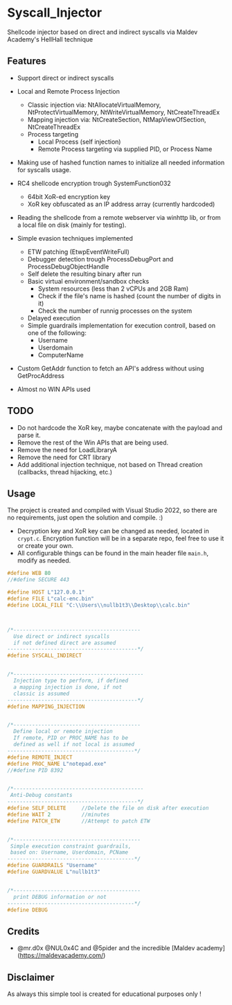 # Syscall_Injector
Shellcode injector based on direct and indirect syscalls via Maldev Academy's HellHall technique

## Features
 - Support direct or indirect syscalls
 
 - Local and Remote Process Injection
    - Classic injection via: NtAllocateVirtualMemory, NtProtectVirtualMemory, NtWriteVirtualMemory, NtCreateThreadEx
	- Mapping injection via: NtCreateSection, NtMapViewOfSection, NtCreateThreadEx
	- Process targeting
	  - Local Process (self injection)
	  - Remote Process targeting via supplied PID, or Process Name
	  
 - Making use of hashed function names to initialize all needed information for syscalls usage.
 
 - RC4 shellcode encryption trough SystemFunction032
    - 64bit XoR-ed encryption key 
    - XoR key obfuscated as an IP address array (currently hardcoded)
	
 - Reading the shellcode from a remote webserver via winhttp lib, or from a local file on disk (mainly for testing).
 
 - Simple evasion techniques implemented
    - ETW patching (EtwpEventWriteFull)
	- Debugger detection trough ProcessDebugPort and ProcessDebugObjectHandle
	- Self delete the resulting binary after run
	- Basic virtual environment/sandbox checks
	   - System resources (less than 2 vCPUs and 2GB Ram)
	   - Check if the file's name is hashed (count the number of digits in it)
	   - Check the number of runnig processes on the system
	- Delayed execution
	- Simple guardrails implementation for execution controll, based on one of the following: 
	    - Username
		- Userdomain
		- ComputerName
		
 - Custom GetAddr function to fetch an API's address without using GetProcAddress
 - Almost no WIN APIs used
 
 
## TODO
 - Do not hardcode the XoR key, maybe concatenate with the payload and parse it.
 - Remove the rest of the Win APIs that are being used.
 - Remove the need for LoadLibraryA
 - Remove the need for CRT library
 - Add additional injection technique, not based on Thread creation (callbacks, thread hijacking, etc.)
 
 
## Usage
The project is created and compiled with Visual Studio 2022, so there are no requirements, just open the solution and compile. :)
 - Decryption key and XoR key can be changed as needed, located in `crypt.c`. Encryption function will be in a separate repo, feel free to use it or create your own.
 - All configurable things can be found in the main header file `main.h`, modify as needed.
 
```C
#define WEB 80
//#define SECURE 443

#define HOST L"127.0.0.1"
#define FILE L"calc-enc.bin"
#define LOCAL_FILE "C:\\Users\\nullb1t3\\Desktop\\calc.bin"



/*-----------------------------------------
  Use direct or indirect syscalls
  if not defined direct are assumed
------------------------------------------*/
#define SYSCALL_INDIRECT


/*------------------------------------------
  Injection type to perform, if defined
  a mapping injection is done, if not
  classic is assumed
------------------------------------------*/
#define MAPPING_INJECTION


/*-----------------------------------------
  Define local or remote injection
  If remote, PID or PROC_NAME has to be
  defined as well if not local is assumed
-----------------------------------------*/
#define REMOTE_INJECT
#define PROC_NAME L"notepad.exe"
//#define PID 8392


/*------------------------------------------
 Anti-Debug constants
------------------------------------------*/
#define SELF_DELETE		//Delete the file on disk after execution
#define WAIT 2			//minutes
#define PATCH_ETW		//Attempt to patch ETW


/*-----------------------------------------
 Simple execution constraint guardrails,
 based on: Username, Userdomain, PCName
-----------------------------------------*/
#define GUARDRAILS "Username"
#define GUARDVALUE L"nullb1t3"


/*-----------------------------------------
  print DEBUG information or not
-----------------------------------------*/
#define DEBUG
``` 
 
## Credits
- @mr.d0x @NUL0x4C and @5pider and the incredible [Maldev academy] (https://maldevacademy.com/)


## Disclaimer
As always this simple tool is created for educational purposes only ! 
 
 
 